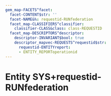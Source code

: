 ```yaml
---
gem_map-FACETS^facet:
  facet-CONTENT$str: ''
  facet-NAME&%: requestid-RUNfederation
  facet_map-CLASSIFIERS^classifier:
    classifier-CLASS&class: class-REQUESTID
  facet_map-DESCRIPTORS^descriptor:
    descriptor-INVARIANT$bool: true
    descriptor_mapvec-REQUESTS^requestid$str:
      requestid-ENTITYreport:
      - ENTITY_REPORToperationid
---
```

# Entity SYS+requestid-RUNfederation

